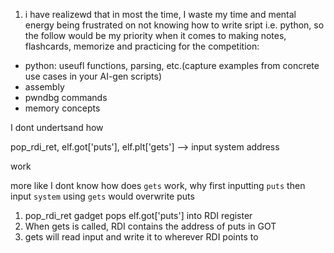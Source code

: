 1. i have realizewd that in most the time, I waste my time and mental energy being frustrated on not knowing how to write sript i.e. python, so the follow would be my priority when it comes to making notes, flashcards, memorize and practicing for the competition:

- python: useufl functions, parsing, etc.(capture examples from concrete use cases in your AI-gen scripts)
- assembly 
- pwndbg commands 
- memory concepts 

I dont undertsand how 

pop_rdi_ret,
elf.got['puts'],
elf.plt['gets'] 
--> input system address 

work

more like I dont know how does `gets` work, why first inputting `puts` then input `system` using `gets` would overwrite puts 




1.    pop_rdi_ret gadget pops elf.got['puts'] into RDI register
2.    When gets is called, RDI contains the address of puts in GOT
3.    gets will read input and write it to wherever RDI points to
